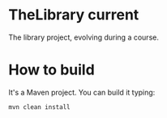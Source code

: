 # TheLibrary current
The library project, evolving during a course.

# How to build

It's a Maven project. You can build it typing:

```
mvn clean install
```
